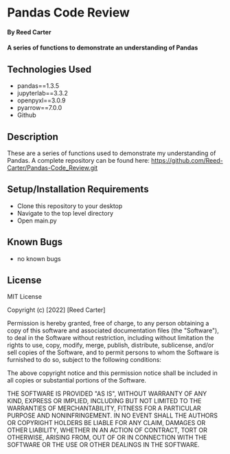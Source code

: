 # Pandas Code Review

#### By Reed Carter

#### A series of functions to demonstrate an understanding of Pandas 

## Technologies Used

* pandas==1.3.5
* jupyterlab==3.3.2
* openpyxl==3.0.9
* pyarrow==7.0.0
* Github

## Description

These are a series of functions used to demonstrate my understanding of Pandas.  A complete repository can be found here: https://github.com/Reed-Carter/Pandas-Code_Review.git

## Setup/Installation Requirements

* Clone this repository to your desktop
* Navigate to the top level directory
* Open main.py

## Known Bugs

* no known bugs

## License

MIT License

Copyright (c) [2022] [Reed Carter]

Permission is hereby granted, free of charge, to any person obtaining a copy
of this software and associated documentation files (the "Software"), to deal
in the Software without restriction, including without limitation the rights
to use, copy, modify, merge, publish, distribute, sublicense, and/or sell
copies of the Software, and to permit persons to whom the Software is
furnished to do so, subject to the following conditions:

The above copyright notice and this permission notice shall be included in all
copies or substantial portions of the Software.

THE SOFTWARE IS PROVIDED "AS IS", WITHOUT WARRANTY OF ANY KIND, EXPRESS OR
IMPLIED, INCLUDING BUT NOT LIMITED TO THE WARRANTIES OF MERCHANTABILITY,
FITNESS FOR A PARTICULAR PURPOSE AND NONINFRINGEMENT. IN NO EVENT SHALL THE
AUTHORS OR COPYRIGHT HOLDERS BE LIABLE FOR ANY CLAIM, DAMAGES OR OTHER
LIABILITY, WHETHER IN AN ACTION OF CONTRACT, TORT OR OTHERWISE, ARISING FROM,
OUT OF OR IN CONNECTION WITH THE SOFTWARE OR THE USE OR OTHER DEALINGS IN THE
SOFTWARE.
